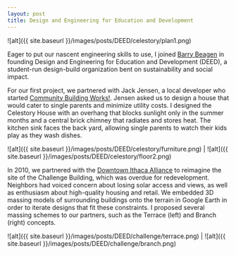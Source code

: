 ```yaml
---
layout: post
title: Design and Engineering for Education and Development
---
```


![alt]({{ site.baseurl }}/images/posts/DEED/celestory/plan1.png)

Eager to put our nascent engineering skills to use, I joined [Barry Beagen](https://www.linkedin.com/in/barry-beagen-aa02a31b/) in founding Design and Engineering for Education and Development (DEED), a student-run design-build organization bent on sustainability and social impact.

For our first project, we partnered with Jack Jensen, a local developer who started [Community Building Works!](https://www.ithaca.com/news/local_news/developer-plans-affordable-housing/article_6d80be08-e173-5f5a-bd51-b83fe3a806b4.html). Jensen asked us to design a house that would cater to single parents and minimize utility costs. I designed the Celestory House with an overhang that blocks sunlight only in the summer months and a central brick chimney that radiates and stores heat. The kitchen sink faces the back yard, allowing single parents to watch their kids play as they wash dishes.

![alt]({{ site.baseurl }}/images/posts/DEED/celestory/furniture.png) | ![alt]({{ site.baseurl }}/images/posts/DEED/celestory/floor2.png)

In 2010, we partnered with the [Downtown Ithaca Alliance](https://www.downtownithaca.com/) to reimagine the site of the Challenge Building, which was overdue for redevelopment. Neighbors had voiced concern about losing solar access and views, as well as enthusiasm about high-quality housing and retail. We embedded 3D massing models of surrounding buildings onto the terrain in Google Earth in order to iterate designs that fit these constraints. I proposed several massing schemes to our partners, such as the Terrace (left) and Branch (right) concepts.

![alt]({{ site.baseurl }}/images/posts/DEED/challenge/terrace.png) | ![alt]({{ site.baseurl }}/images/posts/DEED/challenge/branch.png)